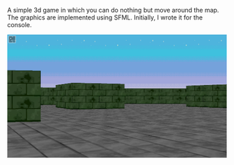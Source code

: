A simple 3d game in which you can do nothing but move around the map. The graphics are implemented using SFML. Initially, I wrote it for the console.

<picture>
 <source media="(prefers-color-scheme: dark)" srcset="[[[https://github.com/GiperB0la/GiperbolaBook/blob/main/Screen.png](https://github.com/GiperB0la/Dropbox/blob/main/Screen.jpg](https://github.com/GiperB0la/Dropbox-Java/blob/main/Screen.jpg](https://github.com/GiperB0la/SimpleGame3D/blob/main/Screen.png)))">
 <source media="(prefers-color-scheme: light)" srcset="YOUR-LIGHTMODE-IMAGE">
 <img alt="Screen" src="Screen.png">
</picture>
